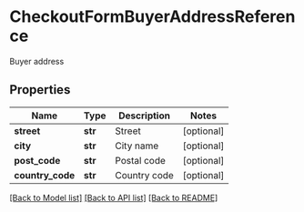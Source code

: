# CheckoutFormBuyerAddressReference

Buyer address
## Properties
Name | Type | Description | Notes
------------ | ------------- | ------------- | -------------
**street** | **str** | Street | [optional] 
**city** | **str** | City name | [optional] 
**post_code** | **str** | Postal code | [optional] 
**country_code** | **str** | Country code | [optional] 

[[Back to Model list]](../README.md#documentation-for-models) [[Back to API list]](../README.md#documentation-for-api-endpoints) [[Back to README]](../README.md)


